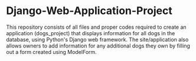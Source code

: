 # Django-Web-Application-Project
This repository consists of all files and proper codes required to create an application (dogs_project) that displays information for all dogs in the database, using Python's Django web framework. The site/application also allows owners to add information for any additional dogs they own by filling out a form created using ModelForm.
